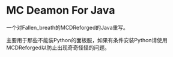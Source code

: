 # MC Deamon For Java

一个对Fallen_breath的MCDReforged的Java重写。

主要用于那些不能装Python的面板服，如果有条件安装Python请使用MCDReforged以防止出现奇奇怪怪的问题。